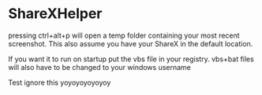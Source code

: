 # ShareXHelper
pressing ctrl+alt+p will open a temp folder containing your most recent screenshot. This also assume you have your ShareX in the default location.    
  
If you want it to run on startup put the vbs file in your registry. vbs+bat files will also have to be changed to your windows username




Test ignore this
yoyoyoyoyoyoy